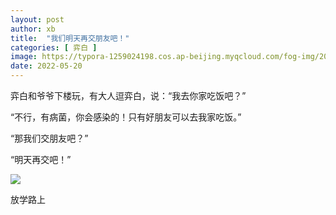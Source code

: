 ```yaml
---
layout: post
author: xb
title:  "我们明天再交朋友吧！"
categories: [ 弈白 ]
image: https://typora-1259024198.cos.ap-beijing.myqcloud.com/fog-img/2022-05-20-post.jpeg
date: 2022-05-20
---
```

弈白和爷爷下楼玩，有大人逗弈白，说：“我去你家吃饭吧？”

“不行，有病菌，你会感染的！只有好朋友可以去我家吃饭。”

“那我们交朋友吧？”

“明天再交吧！”

<div class="img">
   <img src="https://typora-1259024198.cos.ap-beijing.myqcloud.com/fog-img/2022-05-20.jpg">
   <p>放学路上</p>
</div>